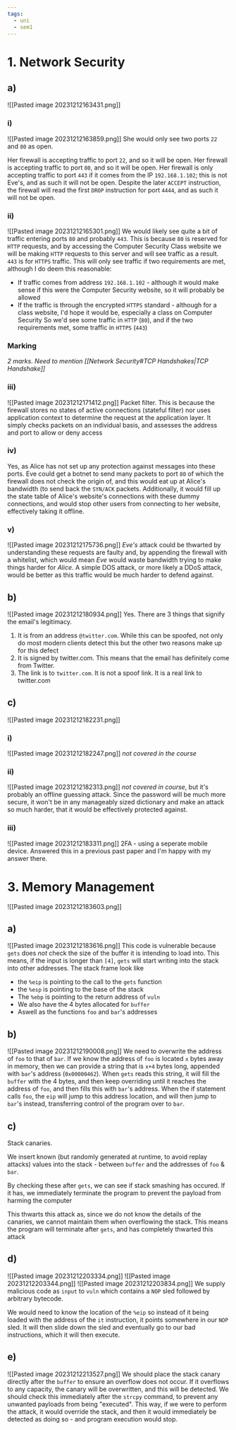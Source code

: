 ```yaml
---
tags:
  - uni
  - sem1
---
```

# 1. Network Security
## a)
![[Pasted image 20231212163431.png]]
### i)
![[Pasted image 20231212163859.png]]
She would only see two ports `22` and `80` as open. 

Her firewall is accepting traffic to port `22`, and so it will be open.
Her firewall is accepting traffic to port `80`, and so it will be open.
Her firewall is only accepting traffic to port `443` if it comes from the IP `192.168.1.102`; this is not Eve's, and as such it will not be open.
Despite the later `ACCEPT` instruction, the firewall will read the first `DROP` instruction for port `4444`, and as such it will not be open.
### ii)
![[Pasted image 20231212165301.png]]
We would likely see quite a bit of traffic entering ports `80` and probably `443`. This is because `80` is reserved for `HTTP` requests, and by accessing the Computer Security Class website we will be making `HTTP` requests to this server and will see traffic as a result.
`443` is for `HTTPS` traffic. This will only see traffic if two requirements are met, although I do deem this reasonable:
- If traffic comes from address `192.168.1.102` - although it would make sense if this were the Computer Security website, so it will probably be allowed
- If the traffic is through the encrypted `HTTPS` standard - although for a class website, I'd hope it would be, especially a class on Computer Security
So we'd see some traffic in `HTTP` (`80`), and if the two requirements met, some traffic in `HTTPS` (`443`)

### Marking
*2 marks. Need to mention [[Network Security#TCP Handshakes|TCP Handshake]]*
### iii)
![[Pasted image 20231212171412.png]]
Packet filter. This is because the firewall stores no states of active connections (stateful filter) nor uses application context to determine the request at the application layer. It simply checks packets on an individual basis, and assesses the address and port to allow or deny access
### iv)
Yes, as Alice has not set up any protection against messages into these ports. Eve could get a botnet to send many packets to port `80` of which the firewall does not check the origin of, and this would eat up at Alice's bandwidth (to send back the `SYN/ACK` packets. Additionally, it would fill up the state table of Alice's website's connections with these dummy connections, and would stop other users from connecting to her website, effectively taking it offline.
### v)
![[Pasted image 20231212175736.png]]
*Eve's* attack could be thwarted by understanding these requests are faulty and, by appending the firewall with a whitelist, which would mean *Eve* would waste bandwidth trying to make things harder for *Alice*. A simple DOS attack, or more likely a DDoS attack, would be better as this traffic would be much harder to defend against.
## b)
![[Pasted image 20231212180934.png]]
Yes. There are 3 things that signify the email's legitimacy.
1. It is from an address `@twitter.com`. While this can be spoofed, not only do most modern clients detect this but the other two reasons make up for this defect
2. It is signed by twitter.com. This means that the email has definitely come from Twitter.
3. The link is to `twitter.com`. It is not a spoof link. It is a real link to twitter.com
## c)
![[Pasted image 20231212182231.png]]
### i)
![[Pasted image 20231212182247.png]]
*not covered in the course*
### ii)
![[Pasted image 20231212182313.png]]
*not covered in course*, but it's probably an offline guessing attack. Since the password will be much more secure, it won't be in any manageably sized dictionary and make an attack so much harder, that it would be effectively protected against.
### iii)
![[Pasted image 20231212183311.png]]
2FA - using a seperate mobile device. Answered this in a previous past paper and I'm happy with my answer there.
# 3. Memory Management
![[Pasted image 20231212183603.png]]
## a)
![[Pasted image 20231212183616.png]]
This code is vulnerable because `gets` does *not* check the size of the buffer it is intending to load into. This means, if the input is longer than `[4]`, `gets` will start writing into the stack into other addresses. The stack frame look like
- the `%eip` is pointing to the call to the `gets` function
- the `%esp` is pointing to the base of the stack
- The `%ebp` is pointing to the return address of `vuln`
- We also have the 4 bytes allocated for `buffer`
- Aswell as the functions `foo` and `bar`'s addresses
## b)
![[Pasted image 20231212190008.png]]
We need to overwrite the address of `foo` to that of `bar`. If we know the address of `foo` is located `x` bytes away in memory, then we can provide a string that is `x+4` bytes long, appended with `bar`'s address (`0x00000462`). When `gets` reads this string, it will fill the `buffer` with the 4 bytes, and then keep overriding until it reaches the address of `foo`, and then fills this with `bar`'s address. When the if statement calls `foo`, the `eip` will jump to this address location, and will then jump to `bar`'s instead, transferring control of the program over to `bar`. 
## c)
Stack canaries.

We insert known (but randomly generated at runtime, to avoid replay attacks) values into the stack - between `buffer` and the addresses of `foo` & `bar`.

By checking these after `gets`, we can see if stack smashing has occured. If it has, we immediately terminate the program to prevent the payload from harming the computer

This thwarts this attack as, since we do not know the details of the canaries, we cannot maintain them when overflowing the stack. This means the program will terminate after `gets`, and has completely thwarted this attack
## d)
![[Pasted image 20231212203334.png]]
![[Pasted image 20231212203344.png]]
![[Pasted image 20231212203834.png]]
We supply malicious code as `input` to `vuln` which contains a `NOP` sled followed by arbitrary bytecode. 

We would need to know the location of the `%eip` so instead of it being loaded with the address of the `it` instruction, it points somewhere in our `NOP` sled. It will then slide down the sled and eventually go to our bad instructions, which it will then execute.
## e)
![[Pasted image 20231212213527.png]]
We should place the stack canary directly after the `buffer` to ensure an overflow does not occur. If it overflows to any capacity, the canary will be overwritten, and this will be detected. We should check this immediately after the `strcpy` command, to prevent any unwanted payloads from being "executed". This way, if we were to perform the attack, it would override the stack, and then it would immediately be detected as doing so - and program execution would stop.